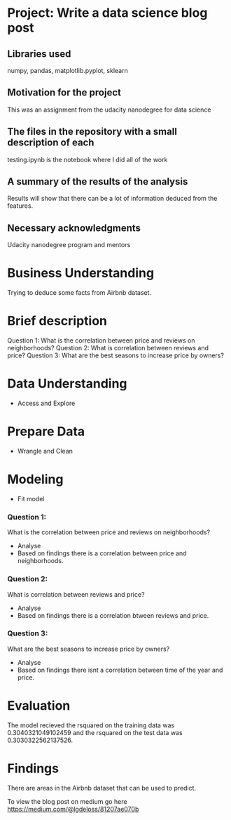 # Project: Write a data science blog post
## Libraries used
numpy, pandas, matplotlib.pyplot, sklearn

## Motivation for the project
This was an assignment from the udacity nanodegree for data science

## The files in the repository with a small description of each
testing.ipynb is the notebook where I did all of the work

## A summary of the results of the analysis
Results will show that there can be a lot of information deduced from the features.

## Necessary acknowledgments
Udacity nanodegree program and mentors

# Business Understanding
Trying to deduce some facts from Airbnb dataset.

# Brief description
Question 1: What is the correlation between price and reviews on neighborhoods?
Question 2: What is correlation between reviews and price?
Question 3: What are the best seasons to increase price by owners?

# Data Understanding
- Access and Explore

# Prepare Data
- Wrangle and Clean

# Modeling
- Fit model


### Question 1: 
What is the correlation between price and reviews on neighborhoods?
- Analyse
- Based on findings there is a correlation between price and neighborhoods.

### Question 2: 
What is correlation between reviews and price?
- Analyse
- Based on findings there is a correlation btween reviews and price.

### Question 3: 
What are the best seasons to increase price by owners?
- Analyse
- Based on findings there isnt a correlation between time of the year and price.


# Evaluation
The model recieved the rsquared on the training data was 0.3040321049102459 and the rsquared on the test data was 0.3030322562137526.

# Findings
There are areas in the Airbnb dataset that can be used to predict.

To view the blog post on medium go here https://medium.com/@lgdeloss/81207ae070b